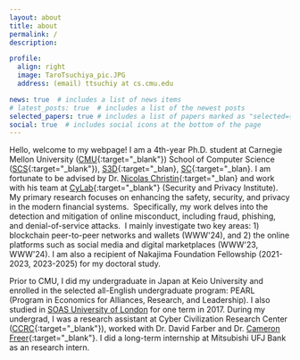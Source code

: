 ```yaml
---
layout: about
title: about
permalink: /
description: 

profile:
  align: right
  image: TaroTsuchiya_pic.JPG
  address: (email) ttsuchiy at cs.cmu.edu

news: true  # includes a list of news items
# latest_posts: true  # includes a list of the newest posts
selected_papers: true # includes a list of papers marked as "selected={true}"
social: true  # includes social icons at the bottom of the page
---
```


Hello, welcome to my webpage! I am a 4th-year Ph.D. student at Carnegie Mellon University ([CMU](https://www.cmu.edu/){:target="\_blank"}) School of Computer Science ([SCS](https://www.cs.cmu.edu/){:target="\_blank"}), [S3D](https://s3d.cmu.edu/){:target="\_blan}, [SC](https://sc.cs.cmu.edu/){:target="\_blan}. 
I am fortunate to be advised by Dr. [Nicolas Christin](https://www.andrew.cmu.edu/user/nicolasc/){:target="\_blan} and work with his team at [CyLab](https://www.cylab.cmu.edu/){:target="\_blank"} (Security and Privacy Institute). 
My primary research focuses on enhancing the safety, security, and privacy in the modern financial systems. 
Specifically, my work delves into the detection and mitigation of online misconduct, including fraud, phishing, and denial-of-service attacks. 
I mainly investigate two key areas: 1) blockchain peer-to-peer networks and wallets (WWW'24), and 2) the online platforms such as social media and digital marketplaces (WWW'23, WWW'24).
I am also a recipient of Nakajima Foundation Fellowship (2021-2023, 2023-2025) for my doctoral study.  

Prior to CMU, I did my undergraduate in Japan at Keio University and enrolled in the selected all-English undergraduate program: PEARL (Program in Economics for Alliances, Research, and Leadership). 
I also studied in [SOAS University of London](https://www.soas.ac.uk/) for one term in 2017. 
During my undergrad, I was a research assistant at Cyber Civilization Research Center ([CCRC](https://www.ccrc.keio.ac.jp/){:target="\_blank"}), worked with Dr. David Farber and Dr. [Cameron Freer](https://cfreer.org/){:target="\_blank"}. 
I did a long-term internship at Mitsubishi UFJ Bank as an research intern.

<!--
Write your biography here. Tell the world about yourself. Link to your favorite [subreddit](http://reddit.com){:target="\_blank"}. You can put a picture in, too. The code is already in, just name your picture `prof_pic.jpg` and put it in the `img/` folder.

Put your address / P.O. box / other info right below your picture. You can also disable any these elements by editing `profile` property of the YAML header of your `_pages/about.md`. Edit `_bibliography/papers.bib` and Jekyll will render your [publications page](/al-folio/publications/) automatically.

Link to your social media connections, too. This theme is set up to use [Font Awesome icons](http://fortawesome.github.io/Font-Awesome/){:target="\_blank"} and [Academicons](https://jpswalsh.github.io/academicons/){:target="\_blank"}, like the ones below. Add your Facebook, Twitter, LinkedIn, Google Scholar, or just disable all of them.
-->

